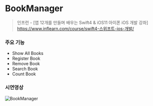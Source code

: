  # BookManager
 

> 인프런 - [앱 12개를 만들며 배우는 Swift4 & iOS11 아이폰 iOS 개발 강좌]   
> https://www.inflearn.com/course/swift4-스위프트-ios-개발/

### 주요 기능
 - Show All Books
 - Register Book
 - Remove Book
 - Search Book
 - Count Book


### 시연영상
![BookManager](https://user-images.githubusercontent.com/26273678/94122869-0c190980-fe8e-11ea-91cc-7d5d917be5a3.gif)
